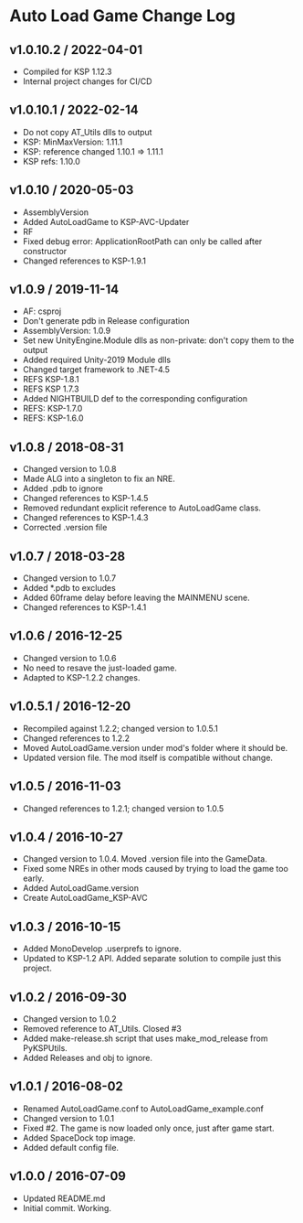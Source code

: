 # Auto Load Game Change Log

## v1.0.10.2 / 2022-04-01

* Compiled for KSP 1.12.3
* Internal project changes for CI/CD

## v1.0.10.1 / 2022-02-14

* Do not copy AT_Utils dlls to output
* KSP: MinMaxVersion: 1.11.1
* KSP: reference changed 1.10.1 => 1.11.1
* KSP refs: 1.10.0

## v1.0.10 / 2020-05-03

* AssemblyVersion
* Added AutoLoadGame to KSP-AVC-Updater
* RF
* Fixed debug error: ApplicationRootPath can only be called after constructor
* Changed references to KSP-1.9.1

## v1.0.9 / 2019-11-14

* AF: csproj
* Don't generate pdb in Release configuration
* AssemblyVersion: 1.0.9
* Set new UnityEngine.Module dlls as non-private: don't copy them to the output
* Added required Unity-2019 Module dlls
* Changed target framework to .NET-4.5
* REFS KSP-1.8.1
* REFS KSP 1.7.3
* Added NIGHTBUILD def to the corresponding configuration
* REFS: KSP-1.7.0
* REFS: KSP-1.6.0

## v1.0.8 / 2018-08-31

* Changed version to 1.0.8
* Made ALG into a singleton to fix an NRE.
* Added .pdb to ignore
* Changed references to KSP-1.4.5
* Removed redundant explicit reference to AutoLoadGame class.
* Changed references to KSP-1.4.3
* Corrected .version file

## v1.0.7 / 2018-03-28

* Changed version to 1.0.7
* Added *.pdb to excludes
* Added 60frame delay before leaving the MAINMENU scene.
* Changed references to KSP-1.4.1

## v1.0.6 / 2016-12-25

* Changed version to 1.0.6
* No need to resave the just-loaded game.
* Adapted to KSP-1.2.2 changes.

## v1.0.5.1 / 2016-12-20

* Recompiled against 1.2.2; changed version to 1.0.5.1
* Changed references to 1.2.2
* Moved AutoLoadGame.version under mod's folder where it should be.
* Updated version file. The mod itself is compatible without change.

## v1.0.5 / 2016-11-03

* Changed references to 1.2.1; changed version to 1.0.5

## v1.0.4 / 2016-10-27

* Changed version to 1.0.4. Moved .version file into the GameData.
* Fixed some NREs in other mods caused by trying to load the game too early.
* Added AutoLoadGame.version
* Create AutoLoadGame_KSP-AVC

## v1.0.3 / 2016-10-15

* Added MonoDevelop .userprefs to ignore.
* Updated to KSP-1.2 API. Added separate solution to compile just this project.

## v1.0.2 / 2016-09-30

* Changed version to 1.0.2
* Removed reference to AT_Utils. Closed #3
* Added make-release.sh script that uses make_mod_release from PyKSPUtils.
* Added Releases and obj to ignore.

## v1.0.1 / 2016-08-02

* Renamed AutoLoadGame.conf to AutoLoadGame_example.conf
* Changed version to 1.0.1
* Fixed #2. The game is now loaded only once, just after game start.
* Added SpaceDock top image.
* Added default config file.

## v1.0.0 / 2016-07-09

* Updated README.md
* Initial commit. Working.
